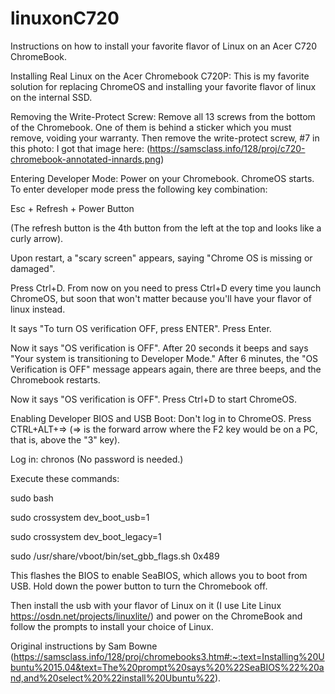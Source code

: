 # linuxonC720
Instructions on how to install your favorite flavor of Linux on an Acer C720 ChromeBook.

Installing Real Linux on the Acer Chromebook C720P:
This is my favorite solution for replacing ChromeOS and installing your favorite flavor of linux on the internal SSD.

Removing the Write-Protect Screw:
Remove all 13 screws from the bottom of the Chromebook. One of them is behind a sticker which you must remove, voiding your warranty.
Then remove the write-protect screw, #7 in this photo: I got that image here: (https://samsclass.info/128/proj/c720-chromebook-annotated-innards.png)

Entering Developer Mode:
Power on your Chromebook. ChromeOS starts.
To enter developer mode press the following key combination:

Esc + Refresh + Power Button

(The refresh button is the 4th button from the left at the top and looks like a curly arrow).

Upon restart, a "scary screen" appears, saying "Chrome OS is missing or damaged".

Press Ctrl+D. From now on you need to press Ctrl+D every time you launch ChromeOS, but soon that won't matter because you'll have your flavor of linux instead.

It says "To turn OS verification OFF, press ENTER". Press Enter.

Now it says "OS verification is OFF". After 20 seconds it beeps and says "Your system is transitioning to Developer Mode." After 6 minutes, the "OS Verification is OFF" message appears again, there are three beeps, and the Chromebook restarts.

Now it says "OS verification is OFF". Press Ctrl+D to start ChromeOS.

Enabling Developer BIOS and USB Boot:
Don't log in to ChromeOS.
Press CTRL+ALT+=> (=> is the forward arrow where the F2 key would be on a PC, that is, above the "3" key).

Log in: chronos (No password is needed.)

Execute these commands:

sudo bash

sudo crossystem dev_boot_usb=1

sudo crossystem dev_boot_legacy=1

sudo /usr/share/vboot/bin/set_gbb_flags.sh 0x489

This flashes the BIOS to enable SeaBIOS, which allows you to boot from USB.
Hold down the power button to turn the Chromebook off.

Then install the usb with your flavor of Linux on it (I use Lite Linux https://osdn.net/projects/linuxlite/) and power on the ChromeBook and follow the prompts to install your choice of Linux.

Original instructions by Sam Bowne (https://samsclass.info/128/proj/chromebooks3.htm#:~:text=Installing%20Ubuntu%2015.04&text=The%20prompt%20says%20%22SeaBIOS%22%20and,and%20select%20%22install%20Ubuntu%22).
